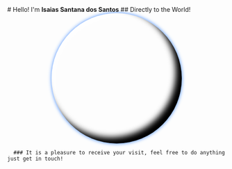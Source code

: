 <div class="globeContainer">
  <style>
      .globe {
        width: 300px;
        height: 300px;
        margin: auto;
        border-radius: 50%;
        background-image: url(https://www.guiageografico.com/mapas/mapa/imagem-mundo.jpg);
        /* background-image: url(https://teletime.com.br/wp-content/uploads/2021/03/earth-3866609-696x442.jpg); */
        background-size: cover;
        box-shadow: -14px -14px 14px #000 inset, 5px 5px 17px white inset,
          0px 0px 8px #3a86ff;
        animation: rotate 35s linear infinite;
      }
      @keyframes rotate {
        to {
          background-position: 100%;
        }
      }
</style>
        # Hello! I'm <b>Isaias Santana dos Santos</b>
        ## Directly to the World!

<div class="globe"></div>

      ### It is a pleasure to receive your visit, feel free to do anything just get in touch!

</div>
